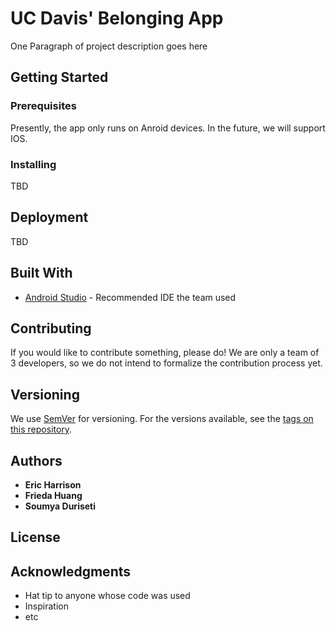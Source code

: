 # UC Davis' Belonging App

One Paragraph of project description goes here

## Getting Started


### Prerequisites

Presently, the app only runs on Anroid devices. In the future, we will support IOS.

### Installing

TBD

## Deployment

TBD

## Built With

* [Android Studio](https://developer.android.com/studio/) - Recommended IDE the team used

## Contributing

If you would like to contribute something, please do! We are only a team of 3 developers, so we do not intend to formalize the 
contribution process yet.

## Versioning

We use [SemVer](http://semver.org/) for versioning. For the versions available, see the [tags on this repository](https://github.com/your/project/tags). 

## Authors

* **Eric Harrison**
* **Frieda Huang**
* **Soumya Duriseti**

## License



## Acknowledgments

* Hat tip to anyone whose code was used
* Inspiration
* etc

